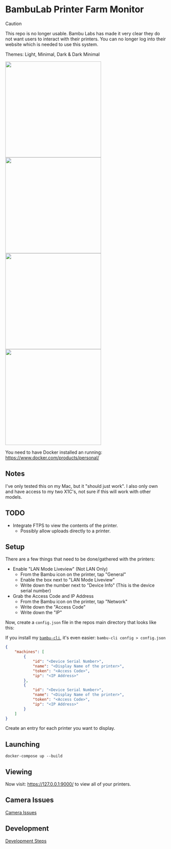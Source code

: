 # BambuLab Printer Farm Monitor

> [!CAUTION]
> This repo is no longer usable. Bambu Labs has made it very clear they do not want
> users to interact with their printers. You can no longer log into their website
> which is needed to use this system.

Themes: Light, Minimal, Dark & Dark Minimal

<img src="docs/shot.png?raw=true" width="300"> <img src="docs/shot-dark.png?raw=true" width="300">
<img src="docs/shot-min.png?raw=true" width="300"> <img src="docs/shot-dark-min.png?raw=true" width="300">

You need to have Docker installed an running: https://www.docker.com/products/personal/

## Notes

I've only tested this on my Mac, but it "should just work".
I also only own and have access to my two X1C's, not sure if this will work with other models.

## TODO

* Integrate FTPS to view the contents of the printer.
  * Possibly allow uploads directly to a printer.

## Setup

There are a few things that need to be done/gathered with the printers:

* Enable "LAN Mode Liveview" (Not LAN Only)
  * From the Bambu icon on the printer, tap "General"
  * Enable the box next to "LAN Mode Liveview"
  * Write down the number next to "Device Info" (This is the device serial number)
* Grab the Access Code and IP Address
  * From the Bambu icon on the printer, tap "Network"
  * Write down the "Access Code"
  * Write down the "IP"

Now, create a `config.json` file in the repos main directory that looks like this:

If you install my [`bambu-cli`](https://github.com/davglass/bambu-cli), it's even easier: `bambu-cli config > config.json`

```json
{
    "machines": [
        {
            "id": "<Device Serial Number>",
            "name": "<Display Name of the printer>",
            "token": "<Access Code>",
            "ip": "<IP Address>"
        },
        {
            "id": "<Device Serial Number>",
            "name": "<Display Name of the printer>",
            "token": "<Access Code>",
            "ip": "<IP Address>"
        }
    ]
}
```

Create an entry for each printer you want to display.

## Launching

    docker-compose up --build

## Viewing

Now visit: https://127.0.0.1:9000/ to view all of your printers.

## Camera Issues

[Camera Issues](docs/CAMERA.md)

## Development

[Development Steps](docs/DEVELOP.md)

